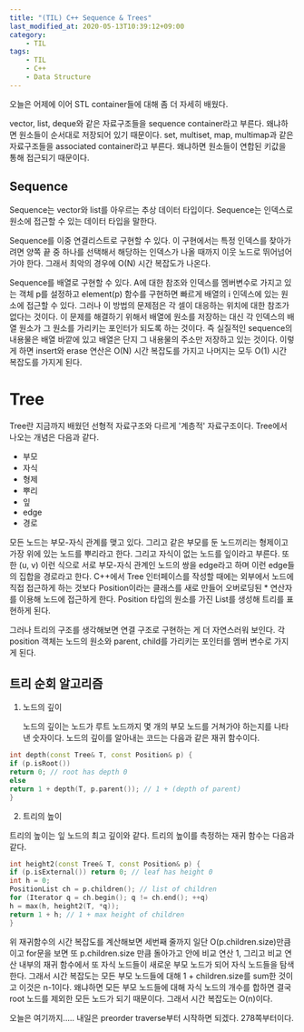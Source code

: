 ```yaml
---
title: "(TIL) C++ Sequence & Trees"
last_modified_at: 2020-05-13T10:39:12+09:00
category: 
    - TIL
tags:
    - TIL
    - C++
    - Data Structure
---
```


오늘은 어제에 이어 STL container들에 대해 좀 더 자세히 배웠다.

vector, list, deque와 같은 자료구조들을 sequence container라고 부른다. 왜냐하면 원소들이 순서대로 저장되어 있기 때문이다. set, multiset, map, multimap과 같은 자료구조들을 associated container라고 부른다. 왜냐하면 원소들이 연합된 키값을 통해 접근되기 때문이다.

## Sequence

Sequence는 vector와 list를 아우르는 추상 데이터 타입이다. Sequence는 인덱스로 원소에 접근할 수 있는 데이터 타입을 말한다.

Sequence를 이중 연결리스트로 구현할 수 있다. 이 구현에서는 특정 인덱스를 찾아가려면 양쪽 끝 중 하나를 선택해서 해당하는 인덱스가 나올 때까지 이웃 노드로 뛰어넘어가야 한다. 그래서 최악의 경우에 O(N) 시간 복잡도가 나온다.

Sequence를 배열로 구현할 수 있다. A에 대한 참조와 인덱스를 멤버변수로 가지고 있는 객체 p를 설정하고 element(p) 함수를 구현하면 빠르게 배열의 i 인덱스에 있는 원소에 접근할 수 있다. 그러나 이 방법의 문제점은 각 셀이 대응하는 위치에 대한 참조가 없다는 것이다. 이 문제를 해결하기 위해서 배열에 원소를 저장하는 대신 각 인덱스의 배열 원소가 그 원소를 가리키는 포인터가 되도록 하는 것이다. 즉 실질적인 sequence의 내용물은 배열 바깥에 있고 배열은 단지 그 내용물의 주소만 저장하고 있는 것이다. 이렇게 하면 insert와 erase 연산은 O(N) 시간 복잡도를 가지고 나머지는 모두 O(1) 시간 복잡도를 가지게 된다.

# Tree

Tree란 지금까지 배웠던 선형적 자료구조와 다르게 '계층적' 자료구조이다. Tree에서 나오는 개념은 다음과 같다.

- 부모
- 자식
- 형제
- 뿌리
- 잎
- edge
- 경로

모든 노드는 부모-자식 관계를 맺고 있다. 그리고 같은 부모를 둔 노드끼리는 형제이고 가장 위에 있는 노드를 뿌리라고 한다. 그리고 자식이 없는 노드를 잎이라고 부른다. 또한 (u, v) 이런 식으로 서로 부모-자식 관계인 노드의 쌍을 edge라고 하며 이런 edge들의 집합을 경로라고 한다. C++에서 Tree 인터페이스를 작성할 때에는 외부에서 노드에 직접 접근하게 하는 것보다 
Position이라는 클래스를 새로 만들어 오버로딩된 * 연산자를 이용해 노드에 접근하게 한다. Position 타입의 원소를 가진 List를 생성해 트리를 표현하게 된다.

그러나 트리의 구조를 생각해보면 연결 구조로 구현하는 게 더 자연스러워 보인다. 각 position 객체는 노드의 원소와 parent, child를 가리키는 포인터를 멤버 변수로 가지게 된다.

## 트리 순회 알고리즘

1. 노드의 깊이
   
   노드의 깊이는 노드가 루트 노드까지 몇 개의 부모 노드를 거쳐가야 하는지를 나타낸 숫자이다. 노드의 깊이를 알아내는 코드는 다음과 같은 재귀 함수이다.

```c++
int depth(const Tree& T, const Position& p) {
if (p.isRoot())
return 0; // root has depth 0
else
return 1 + depth(T, p.parent()); // 1 + (depth of parent)
}
```

2. 트리의 높이
   
트리의 높이는 잎 노드의 최고 깊이와 같다. 트리의 높이를 측정하는 재귀 함수는 다음과 같다.

```c++
int height2(const Tree& T, const Position& p) {
if (p.isExternal()) return 0; // leaf has height 0
int h = 0;
PositionList ch = p.children(); // list of children
for (Iterator q = ch.begin(); q != ch.end(); ++q)
h = max(h, height2(T, *q));
return 1 + h; // 1 + max height of children
}
```

위 재귀함수의 시간 복잡도를 계산해보면 세번째 줄까지 일단 O(p.children.size)만큼이고 for문을 보면 또 p.children.size 만큼 돌아가고 안에 비교 연산 1, 그리고 비교 연산 내부의 재귀 함수에서 또 자식 노드들이 새로운 부모 노드가 되어 자식 노드들을 탐색한다. 그래서 시간 복잡도는 모든 부모 노드들에 대해 1 + children.size를 sum한 것이고 이것은 n-1이다. 왜냐하면 모든 부모 노드들에 대해 자식 노드의 개수를 합하면 결국 root 노드를 제외한 모든 노드가 되기 때문이다. 그래서 시간 복잡도는 O(n)이다.

오늘은 여기까지..... 내일은 preorder traverse부터 시작하면 되겠다. 278쪽부터이다.